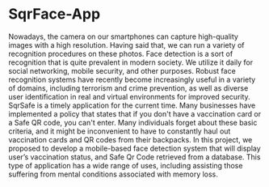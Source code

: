 # SqrFace-App
Nowadays, the camera on our smartphones can capture high-quality images with a high resolution. Having said that, we can run a variety of recognition procedures on these photos. Face detection is a sort of recognition that is quite prevalent in modern society. We utilize it daily for social networking, mobile security, and other purposes. Robust face recognition systems have recently become increasingly useful in a variety of domains, including terrorism and crime prevention, as well as diverse user identification in real and virtual environments for improved security. SqrSafe is a timely application for the current time. Many businesses have implemented a policy that states that if you don't have a vaccination card or a Safe QR code, you can't enter. Many individuals forget about these basic criteria, and it might be inconvenient to have to constantly haul out vaccination cards and QR codes from their backpacks. In this project, we proposed to develop a mobile-based face detection system that will display user’s vaccination status, and Safe Qr Code retrieved from a database. This type of application has a wide range of uses, including assisting those suffering from mental conditions associated with memory loss.

